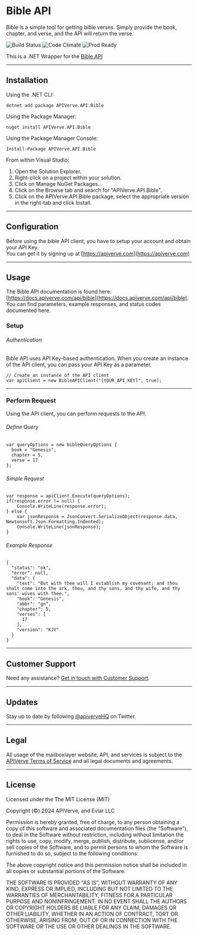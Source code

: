Bible API
============

Bible is a simple tool for getting bible verses. Simply provide the book, chapter, and verse, and the API will return the verse.

![Build Status](https://img.shields.io/badge/build-passing-green)
![Code Climate](https://img.shields.io/badge/maintainability-B-purple)
![Prod Ready](https://img.shields.io/badge/production-ready-blue)

This is a .NET Wrapper for the [Bible API](https://apiverve.com/marketplace/api/bible)

---

## Installation

Using the .NET CLI:
```
dotnet add package APIVerve.API.Bible
```

Using the Package Manager:
```
nuget install APIVerve.API.Bible
```

Using the Package Manager Console:
```
Install-Package APIVerve.API.Bible
```

From within Visual Studio:

1. Open the Solution Explorer.
2. Right-click on a project within your solution.
3. Click on Manage NuGet Packages...
4. Click on the Browse tab and search for "APIVerve.API.Bible".
5. Click on the APIVerve.API.Bible package, select the appropriate version in the right-tab and click Install.


---

## Configuration

Before using the bible API client, you have to setup your account and obtain your API Key.  
You can get it by signing up at [https://apiverve.com](https://apiverve.com)

---

## Usage

The Bible API documentation is found here: [https://docs.apiverve.com/api/bible](https://docs.apiverve.com/api/bible).  
You can find parameters, example responses, and status codes documented here.

### Setup

###### Authentication
Bible API uses API Key-based authentication. When you create an instance of the API client, you can pass your API Key as a parameter.

```
// Create an instance of the API client
var apiClient = new BibleAPIClient("[YOUR_API_KEY]", true);
```

---


### Perform Request
Using the API client, you can perform requests to the API.

###### Define Query

```
var queryOptions = new bibleQueryOptions {
  book = "Genesis",
  chapter = 5,
  verse = 17
};
```

###### Simple Request

```
var response = apiClient.Execute(queryOptions);
if(response.error != null) {
	Console.WriteLine(response.error);
} else {
    var jsonResponse = JsonConvert.SerializeObject(response.data, Newtonsoft.Json.Formatting.Indented);
    Console.WriteLine(jsonResponse);
}
```

###### Example Response

```
{
  "status": "ok",
  "error": null,
  "data": {
    "text": "But with thee will I establish my covenant; and thou shalt come into the ark, thou, and thy sons, and thy wife, and thy sons' wives with thee.",
    "book": "Genesis",
    "abbr": "gn",
    "chapter": 5,
    "verses": [
      17
    ],
    "version": "KJV"
  }
}
```

---

## Customer Support

Need any assistance? [Get in touch with Customer Support](https://apiverve.com/contact).

---

## Updates
Stay up to date by following [@apiverveHQ](https://twitter.com/apiverveHQ) on Twitter.

---

## Legal

All usage of the mailboxlayer website, API, and services is subject to the [APIVerve Terms of Service](https://apiverve.com/terms) and all legal documents and agreements.

---

## License
Licensed under the The MIT License (MIT)

Copyright (&copy;) 2024 APIVerve, and Evlar LLC

Permission is hereby granted, free of charge, to any person obtaining a copy of this software and associated documentation files (the "Software"), to deal in the Software without restriction, including without limitation the rights to use, copy, modify, merge, publish, distribute, sublicense, and/or sell copies of the Software, and to permit persons to whom the Software is furnished to do so, subject to the following conditions:

The above copyright notice and this permission notice shall be included in all copies or substantial portions of the Software.

THE SOFTWARE IS PROVIDED "AS IS", WITHOUT WARRANTY OF ANY KIND, EXPRESS OR IMPLIED, INCLUDING BUT NOT LIMITED TO THE WARRANTIES OF MERCHANTABILITY, FITNESS FOR A PARTICULAR PURPOSE AND NONINFRINGEMENT. IN NO EVENT SHALL THE AUTHORS OR COPYRIGHT HOLDERS BE LIABLE FOR ANY CLAIM, DAMAGES OR OTHER LIABILITY, WHETHER IN AN ACTION OF CONTRACT, TORT OR OTHERWISE, ARISING FROM, OUT OF OR IN CONNECTION WITH THE SOFTWARE OR THE USE OR OTHER DEALINGS IN THE SOFTWARE.
